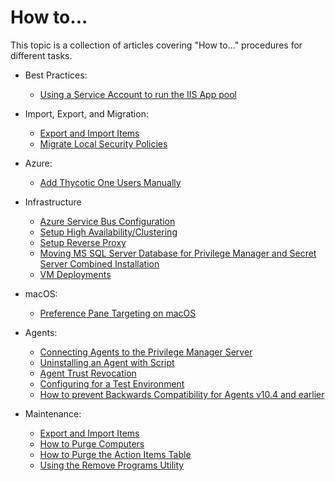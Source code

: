 [title]: # (How to...)
[tags]: # (create,set-up)
[priority]: # (9500)
# How to...

This topic is a collection of articles covering "How to..." procedures for different tasks.

* Best Practices:

  * [Using a Service Account to run the IIS App pool](best-practices/run-iis-app-pool.md)

* Import, Export, and Migration:

  * [Export and Import Items](maintenance/export-import.md)
  * [Migrate Local Security Policies](../local-security/migrate-lss-policies.md)

* Azure:

  * [Add Thycotic One Users Manually](../ui/ui-config-users.md)

* Infrastructure

  * [Azure Service Bus Configuration](infrastructure/ms-az-service-bus.md)
  * [Setup High Availability/Clustering](infrastructure/ha_clustering.md)
  * [Setup Reverse Proxy](infrastructure/proxy.md)
  * [Moving MS SQL Server Database for Privilege Manager and Secret Server Combined Installation](infrastructure/moving-comb-db.md)
  * [VM Deployments](infrastructure/vm-deployments.md)

* macOS:

  * [Preference Pane Targeting on macOS](../ui/macOS/prefpane.md)

* Agents:

  * [Connecting Agents to the Privilege Manager Server](agents/connect-agents.md)
  * [Uninstalling an Agent with Script](agents/agent-uninstall-script.md)
  * [Agent Trust Revocation](agents/agent-trust-revocation.md)
  * [Configuring for a Test Environment](agents/config-test-env.md)
  * [How to prevent Backwards Compatibility for Agents v10.4 and earlier](agents/prevent-backwards-compatibility-agents.md) 

* Maintenance:

  * [Export and Import Items](maintenance/export-import.md)
  * [How to Purge Computers](maintenance/purge-computers.md)
  * [How to Purge the Action Items Table](maintenance/purging-action-items-table.md)
  * [Using the Remove Programs Utility](maintenance/remove-programs-utility.md)
